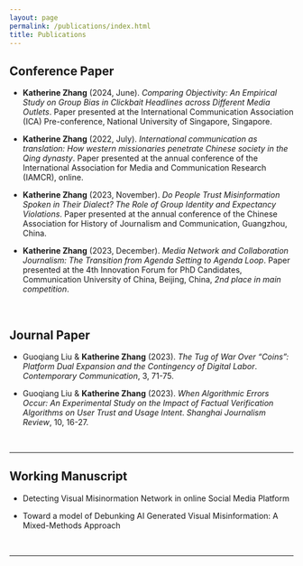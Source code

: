 ```yaml
---
layout: page
permalink: /publications/index.html
title: Publications
---
```


## Conference Paper

- **Katherine Zhang** (2024, June). *Comparing Objectivity: An Empirical Study on Group Bias in Clickbait Headlines across Different Media Outlets*. Paper presented at the International Communication Association (ICA) Pre-conference, National University of Singapore, Singapore.

- **Katherine Zhang** (2022, July). *International communication as translation: How western missionaries penetrate Chinese society in the Qing dynasty*. Paper presented at the annual conference of the International Association for Media and Communication Research (IAMCR), online.

- **Katherine Zhang** (2023, November). *Do People Trust Misinformation Spoken in Their Dialect? The Role of Group Identity and Expectancy Violations*. Paper presented at the annual conference of the Chinese Association for History of Journalism and Communication, Guangzhou, China.

- **Katherine Zhang** (2023, December). *Media Network and Collaboration Journalism: The Transition from Agenda Setting to Agenda Loop*. Paper presented at the 4th Innovation Forum for PhD Candidates, Communication University of China, Beijing, China, *2nd place in main competition*.


<br>

## Journal Paper

- Guoqiang Liu & **Katherine Zhang** (2023). *The Tug of War Over “Coins”: Platform Dual Expansion and the Contingency of Digital Labor*. *Contemporary Communication*, 3, 71-75.

- Guoqiang Liu & **Katherine Zhang** (2023). *When Algorithmic Errors Occur: An Experimental Study on the Impact of Factual Verification Algorithms on User Trust and Usage Intent*. *Shanghai Journalism Review*, 10, 16-27.


  <br>

---

## Working Manuscript

- Detecting Visual Misinormation Network in online Social Media Platform<br>

- Toward a model of Debunking AI Generated Visual Misinformation: A Mixed-Methods Approach<br>

  <br>

---

